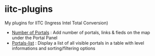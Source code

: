iitc-plugins
============

My plugins for IITC (Ingress Intel Total Conversion)

- [Number of Portals](https://raw.github.com/teo96/iitc-plugins/master/number-of-portals.js) : Add number of portals, links & fieds on the map under the Portal Panel
- [Portals-list](https://raw.github.com/teo96/iitc-plugins/master/portals-list.user.js) : Display a list of all visible portals in a table with level informations and sorting/filtering options
